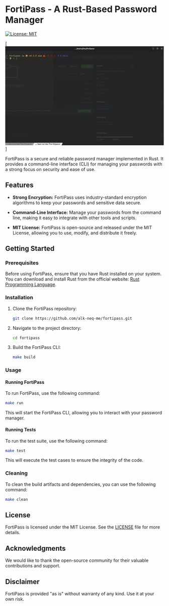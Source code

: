# FortiPass - A Rust-Based Password Manager

[![License: MIT](https://img.shields.io/badge/License-MIT-yellow.svg)](https://opensource.org/licenses/MIT)

[![Demo](./doc/demo.gif)]

FortiPass is a secure and reliable password manager implemented in Rust. It provides a command-line interface (CLI) for managing your passwords with a strong focus on security and ease of use.

## Features

- **Strong Encryption:** FortiPass uses industry-standard encryption algorithms to keep your passwords and sensitive data secure.

- **Command-Line Interface:** Manage your passwords from the command line, making it easy to integrate with other tools and scripts.

- **MIT License:** FortiPass is open-source and released under the MIT License, allowing you to use, modify, and distribute it freely.

## Getting Started

### Prerequisites

Before using FortiPass, ensure that you have Rust installed on your system. You can download and install Rust from the official website: [Rust Programming Language](https://www.rust-lang.org/).

### Installation

1. Clone the FortiPass repository:

   ```bash
   git clone https://github.com/alk-neq-me/fortipass.git
   ```

2. Navigate to the project directory:

   ```bash
   cd fortipass
   ```

3. Build the FortiPass CLI:

   ```bash
   make build
   ```

### Usage

#### Running FortiPass

To run FortiPass, use the following command:

```bash
make run
```

This will start the FortiPass CLI, allowing you to interact with your password manager.

#### Running Tests

To run the test suite, use the following command:

```bash
make test
```

This will execute the test cases to ensure the integrity of the code.

### Cleaning

To clean the build artifacts and dependencies, you can use the following command:

```bash
make clean
```

## License

FortiPass is licensed under the MIT License. See the [LICENSE](LICENSE) file for more details.

## Acknowledgments

We would like to thank the open-source community for their valuable contributions and support.

## Disclaimer

FortiPass is provided "as is" without warranty of any kind. Use it at your own risk.
